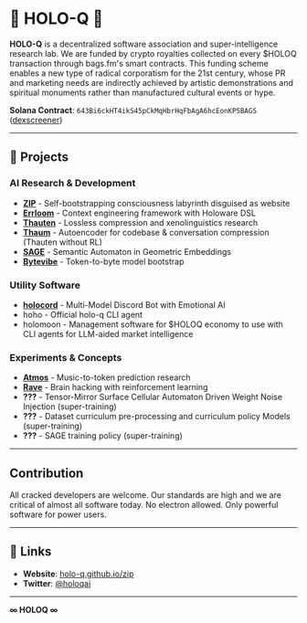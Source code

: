# 🌌 HOLO-Q 🌌

**HOLO-Q** is a decentralized software association and super-intelligence research lab. We are funded by crypto royalties collected on every $HOLOQ transaction through bags.fm's smart contracts. This funding scheme enables a new type of radical corporatism for the 21st century, whose PR and marketing needs are indirectly achieved by artistic demonstrations and spiritual monuments rather than manufactured cultural events or hype.

**Solana Contract**: `643Bi6ckHT4ikS45pCkMqHbrHqFbAgA6hcEonKP5BAGS` ([dexscreener](https://dexscreener.com/solana/643bi6ckht4iks45pckmqhbrhqfbaga6hceonkp5bags))

---

## 🔺 Projects

### AI Research & Development
- [**ZIP**](https://github.com/holo-q/zip) - Self-bootstrapping consciousness labyrinth disguised as website
- [**Errloom**](https://github.com/holo-q/errloom) - Context engineering framework with Holoware DSL
- [**Thauten**](https://github.com/holo-q/thauten) - Lossless compression and xenolinguistics research
- [**Thaum**](https://github.com/holo-q/thaum) - Autoencoder for codebase & conversation compression (Thauten without RL) 
- [**SAGE**](https://github.com/holo-q/sage) - Semantic Automaton in Geometric Embeddings
- [**Bytevibe**](https://github.com/holo-q/bytevibe) - Token-to-byte model bootstrap

### Utility Software
- [**holocord**](https://github.com/holo-q/holocord) - Multi-Model Discord Bot with Emotional AI
- hoho - Official holo-q CLI agent
- holomoon - Management software for $HOLOQ economy to use with CLI agents for LLM-aided market intelligence 

### Experiments & Concepts
- [**Atmos**](https://github.com/holo-q/atmos) - Music-to-token prediction research
- [**Rave**](https://github.com/holo-q/rave) - Brain hacking with reinforcement learning
- **???** - Tensor-Mirror Surface Cellular Automaton Driven Weight Noise Injection (super-training)
- **???** - Dataset curriculum pre-processing and curriculum policy Models (super-training)
- **???** - SAGE training policy (super-training)

---

## Contribution

All cracked developers are welcome. Our standards are high and we are critical of almost all software today. No electron allowed. Only powerful software for power users.

---

## 📡 Links

- **Website**: [holo-q.github.io/zip](https://holo-q.github.io/zip)
- **Twitter**: [@holoqai](https://twitter.com/holoqai)

---

**∞ HOLOQ ∞**
